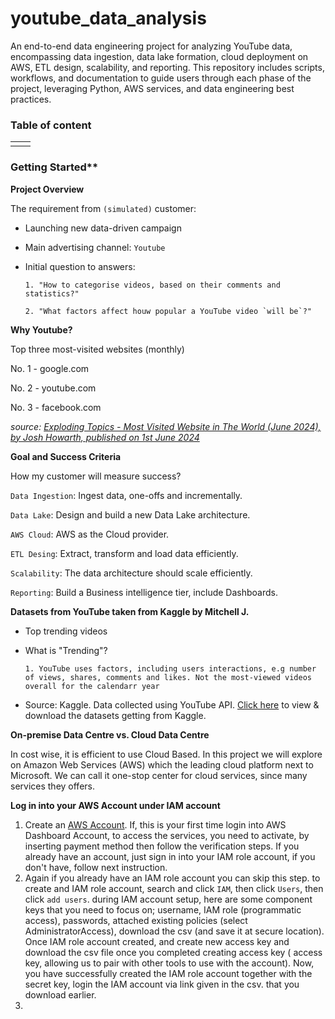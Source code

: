 # youtube_data_analysis
An end-to-end data engineering project for analyzing YouTube data, encompassing data ingestion, data lake formation, cloud deployment on AWS, ETL design, scalability, and reporting. This repository includes scripts, workflows, and documentation to guide users through each phase of the project, leveraging Python, AWS services, and data engineering best practices.

### Table of content
|||
|:-:|:-:|
|||

### Getting Started**

**Project Overview**

The requirement from `(simulated)` customer:
- Launching new data-driven campaign
- Main advertising channel: `Youtube`
- Initial question to answers:

      1. "How to categorise videos, based on their comments and statistics?"
  
      2. "What factors affect houw popular a YouTube video `will be`?"
  
**Why Youtube?**

Top three most-visited websites (monthly)

No. 1 - google.com

No. 2 - youtube.com

No. 3 - facebook.com

*source: [Exploding Topics - Most Visited Website in The World (June 2024), by Josh Howarth, published on 1st June 2024](https://explodingtopics.com/blog/most-visited-websites)*

**Goal and Success Criteria**

How my customer will measure success?

`Data Ingestion`: Ingest data, one-offs and incrementally.

`Data Lake`: Design and build a new Data Lake architecture.

`AWS Cloud`: AWS as the Cloud provider.

`ETL Desing`: Extract, transform and load data efficiently.

`Scalability`: The data architecture should scale efficiently.

`Reporting`: Build a Business intelligence tier, include Dashboards.

<!-- 
Note for myself by doing this project
- To build a data lake from scratch in Amazon S3: Joining semi-structure and structure data.
- Lake House architecture design: Best practices > cost and performance.
- Data Lake vs. Data Warehouse.
- Data Lake design in layers, partitioned for cost performance: e.g landing, cleansed as SSOT, reporting for BI users. And, WORM model/write Once Read Many.
- AWS Data Catalogue.
- ETL in AWS Glue Spark jobs: Amazon Sagemaker Jupyter Notebooks.
- Amazon SNS for alerting.
- SQL using Amazon Athena and Spark SQL: i.e impact of querying the optimized data layers.
- Ingest changes incrementally and schema evolution.
- BI Dashboards in Amazon QuickSight.
  
**What is Big Data**
- massive data sets, with varied and complex structure
- with the difficulties of storing and analysing
- visualizing for further processes or results

**Timely decision require new data in minutes**
Data loses value quickly over time, below is the data being valued into decision-making:
-------Time-critical decisions-------
Real-time: Preventive/Predictive
Seconds: Actionable
-------Traditional "batch" business intelligence-------
Minutes ~ Hour: Reactive
Days ~ Month: Historical
-->

**Datasets from YouTube taken from Kaggle by Mitchell J.**
- Top trending videos
- What is "Trending"?

      1. YouTube uses factors, including users interactions, e.g number of views, shares, comments and likes. Not the most-viewed videos overall for the calendarr year

- Source: Kaggle. Data collected using YouTube API. [Click here](https://www.youtube.com/redirect?event=video_description&redir_token=QUFFLUhqbEhQUy01eWpUSnRpVTRMVkl6Y09RcGkxVEljd3xBQ3Jtc0ttZUZ4a0xaZ0NkVjJtOGpFWHVlRDVjS1d1NDJUaFpaVnQwUGlSemdieW84N29vZUdlT25FOWhpZ0hLbjMwSE10SnF6M3JvbHZ2TkNZM1h0ZHFPdWQ0eVdneXUtM0lKbm4tMERlWGh5NVNfZWlGT1Uxdw&q=https%3A%2F%2Fwww.kaggle.com%2Fdatasnaek%2Fyoutube-new&v=yZKJFKu49Dk) to view & download the datasets getting from Kaggle.

**On-premise Data Centre vs. Cloud Data Centre**

In cost wise, it is efficient to use Cloud Based. In this project we will explore on Amazon Web Services (AWS) which the leading cloud platform next to Microsoft. We can call it one-stop center for cloud services, since many services they offers.

**Log in into your AWS Account under IAM account**
1. Create an [AWS Account](https://portal.aws.amazon.com/billing/signup#/start/email). If, this is your first time login into AWS Dashboard Account, to access the services, you need to activate, by inserting payment method then follow the verification steps. If you already have an account, just sign in into your IAM role account, if you don't have, follow next instruction.
2. Again if you already have an IAM role account you can skip this step. to create and IAM role account, search and click `IAM`, then click  `Users`, then click `add users`. during IAM account setup, here are some component keys that you need to focus on; username, IAM role (programmatic access), passwords, attached existing policies (select AdministratorAccess), download the csv (and save it at secure location). Once IAM role account created, and create new access key and download the csv file once you completed creating access key ( access key, allowing us to pair with other tools to use with the account). Now, you have successfully created the IAM role account together with the secret key, login the IAM account via link given in the csv. that you download earlier.
3. 


























